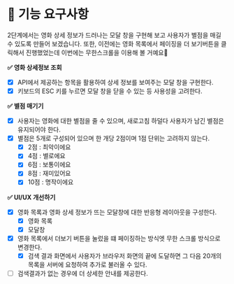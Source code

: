 # 🎯 기능 요구사항

2단계에서는 영화 상세 정보가 드러나는 모달 창을 구현해 보고 사용자가 별점을 매길 수 있도록 만들어 보겠습니다. 또한, 이전에는 영화 목록에서 페이징을 더 보기버튼을 클릭해서 진행했었는데 이번에는 무한스크롤을 이용해 볼 거예요🤗

**✅ 영화 상세정보 조회**

- [x] API에서 제공하는 항목을 활용하여 상세 정보를 보여주는 모달 창을 구현한다.
- [x] 키보드의 ESC 키를 누르면 모달 창을 닫을 수 있는 등 사용성을 고려한다.

**✅ 별점 매기기**

- [x] 사용자는 영화에 대한 별점을 줄 수 있으며, 새로고침 하덜다 사용자가 남긴 별점은 유지되어야 한다.
- [x] 별점은 5개로 구성되어 있으며 한 개당 2점이며 1점 단위는 고려하지 않는다.
  - [x] 2점 : 최악이에요
  - [x] 4점 : 별로에요
  - [x] 6점 : 보통이에요
  - [x] 8점 : 재미있어요
  - [x] 10점 : 명작이에요

**✅ UI/UX 개선하기**

- [x] 영화 목록과 영화 상세 정보가 뜨는 모달창에 대한 반응형 레이아웃을 구성한다.
  - [x] 영화 목록
  - [x] 모달창
- [x] 영화 목록에서 더보기 버튼을 눌렀을 떄 페이징하는 방식엣 무한 스크롤 방식으로 변경한다.
  - [x] 검색 결과 화면에서 사용자가 브라우저 화면의 끝에 도달하면 그 다음 20개의 목록을 서버에 요청하여 추가로 불러올 수 있다.
- [ ] 검색결과가 없는 경우에 더 상세한 안내를 제공한다.
